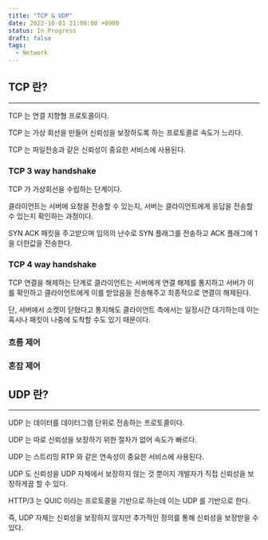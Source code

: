 ```yaml
---
title: "TCP & UDP"
date: 2022-10-01 21:00:00 +0900
status: In Progress
draft: false
tags:
  - Network
---
```

## TCP 란?
---
TCP 는 연결 지향형 프로토콜이다.

TCP 는 가상 회선을 만들어 신뢰성을 보장하도록 하는 프로토콜로 속도가 느리다.

TCP 는 파일전송과 같은 신뢰성이 중요한 서비스에 사용된다.

### TCP 3 way handshake

TCP 가 가상회선을 수립하는 단계이다.

클라이언트는 서버에 요청을 전송할 수 있는지, 서버는 클라이언트에게 응답을 전송할 수 있는지 확인하는 과정이다.

SYN ACK 패킷을 주고받으며 임의의 난수로 SYN 플래그를 전송하고 ACK 플래그에 1을 더한값을 전송한다.

### TCP 4 way handshake

TCP 연결을 해제하는 단계로 클라이언트는 서버에게 연결 해제를 통지하고 서버가 이를 확인하고 클라이언트에게 이를 받았음을 전송해주고 최종적으로 연결이 해제된다.

단, 서버에서 소켓이 닫혔다고 통지해도 클라이언트 측에서는 일정시간 대기하는데 이는 혹시나 패킷이 나중에 도착할 수도 있기 때문이다.

### 흐름 제어

### 혼잡 제어

## UDP 란?
---
UDP 는 데이터를 데이터그램 단위로 전송하는 프로토콜이다.

UDP 는 따로 신뢰성을 보장하기 위한 절차가 없어 속도가 빠르다.

UDP 는 스트리밍 RTP 와 같은 연속성이 중요한 서비스에 사용된다.

UDP 도 신뢰성을 UDP 자체에서 보장하지 않는 것 뿐이지 개발자가 직접 신뢰성을 보장하게끔 할 수 있다.

HTTP/3 는 QUIC 이라는 프로토콜을 기반으로 하는데 이는 UDP 를 기반으로 한다.

즉, UDP 자체는 신뢰성을 보장하지 않지만 추가적인 정의를 통해 신뢰성을 보장받을 수 있다.
